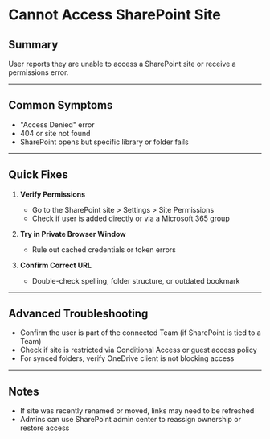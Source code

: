 # Cannot Access SharePoint Site

## Summary
User reports they are unable to access a SharePoint site or receive a permissions error.

---

## Common Symptoms

- "Access Denied" error
- 404 or site not found
- SharePoint opens but specific library or folder fails

---

## Quick Fixes

1. **Verify Permissions**
   - Go to the SharePoint site > Settings > Site Permissions
   - Check if user is added directly or via a Microsoft 365 group

2. **Try in Private Browser Window**
   - Rule out cached credentials or token errors

3. **Confirm Correct URL**
   - Double-check spelling, folder structure, or outdated bookmark

---

## Advanced Troubleshooting

- Confirm the user is part of the connected Team (if SharePoint is tied to a Team)
- Check if site is restricted via Conditional Access or guest access policy
- For synced folders, verify OneDrive client is not blocking access

---

## Notes

- If site was recently renamed or moved, links may need to be refreshed
- Admins can use SharePoint admin center to reassign ownership or restore access

